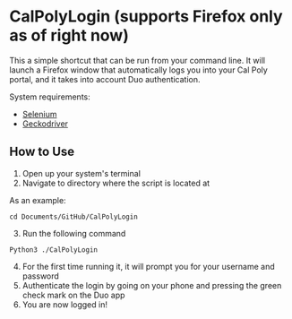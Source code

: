 # CalPolyLogin (supports **Firefox** only as of right now)
This a simple shortcut that can be run from your command line. It will launch a Firefox window that automatically logs you into your Cal Poly portal,
and it takes into account Duo authentication.

System requirements:
- [Selenium](https://pypi.org/project/selenium/)
- [Geckodriver](https://www.google.com/url?sa=t&rct=j&q=&esrc=s&source=web&cd=&cad=rja&uact=8&ved=2ahUKEwj4xvqm8qLyAhWxGqYKHQTvB80QFnoECBkQAw&url=https%3A%2F%2Fgithub.com%2Fmozilla%2Fgeckodriver%2Freleases&usg=AOvVaw0SNTcgCJ-U5zHaleZqKe5q)

## How to Use
1. Open up your system's terminal
2. Navigate to directory where the script is located at

As an example:
```
cd Documents/GitHub/CalPolyLogin
```
3. Run the following command
```
Python3 ./CalPolyLogin
```
4. For the first time running it, it will prompt you for your username and password
5. Authenticate the login by going on your phone and pressing the green check mark on the Duo app
6. You are now logged in!
